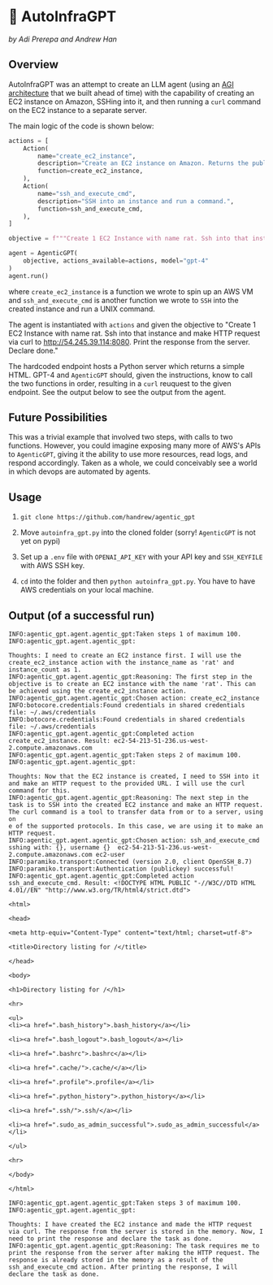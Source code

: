 # 🔩 AutoInfraGPT

*by Adi Prerepa and Andrew Han*

## Overview

AutoInfraGPT was an attempt to create an LLM agent (using an [AGI architecture](https://github.com/handrew/agentic_gpt) that we built ahead of time) with the capability of creating an EC2 instance on Amazon, SSHing into it, and then running a `curl` command on the EC2 instance to a separate server.

The main logic of the code is shown below:

```python
actions = [
    Action(
        name="create_ec2_instance",
        description="Create an EC2 instance on Amazon. Returns the public ipv4 of this instance.",
        function=create_ec2_instance,
    ),
    Action(
        name="ssh_and_execute_cmd",
        description="SSH into an instance and run a command.",
        function=ssh_and_execute_cmd,
    ),
]

objective = f"""Create 1 EC2 Instance with name rat. Ssh into that instance and make HTTP request via curl to http://54.245.39.114:8080. Print the response from the server. Declare done."""

agent = AgenticGPT(
    objective, actions_available=actions, model="gpt-4"
)
agent.run()
```

where `create_ec2_instance` is a function we wrote to spin up an AWS VM and `ssh_and_execute_cmd` is another function we wrote to `SSH` into the created instance and run a UNIX command. 

The agent is instantiated with `actions` and given the objective to "Create 1 EC2 Instance with name rat. Ssh into that instance and make HTTP request via curl to http://54.245.39.114:8080. Print the response from the server. Declare done." 

The hardcoded endpoint hosts a Python server which returns a simple HTML. GPT-4 and `AgenticGPT` should, given the instructions, know to call the two functions in order, resulting in a `curl` reuquest to the given endpoint. See the output below to see the output from the agent.

## Future Possibilities

This was a trivial example that involved two steps, with calls to two functions. However, you could imagine exposing many more of AWS's APIs to `AgenticGPT`, giving it the ability to use more resources, read logs, and respond accordingly. Taken as a whole, we could conceivably see a world in which devops are automated by agents. 


## Usage

1. `git clone https://github.com/handrew/agentic_gpt`

2. Move `autoinfra_gpt.py` into the cloned folder (sorry! `AgenticGPT` is not yet on pypi)

3. Set up a `.env` file with `OPENAI_API_KEY` with your API key and `SSH_KEYFILE` with AWS SSH key.

4. `cd` into the folder and then `python autoinfra_gpt.py`. You have to have AWS credentials on your local machine. 


## Output (of a successful run)

```
INFO:agentic_gpt.agent.agentic_gpt:Taken steps 1 of maximum 100.                                                                                                                                                   
INFO:agentic_gpt.agent.agentic_gpt:                                                                                                                                                                                
                                                                                                                                                                                                                   
Thoughts: I need to create an EC2 instance first. I will use the create_ec2_instance action with the instance_name as 'rat' and instance_count as 1.                                                               
INFO:agentic_gpt.agent.agentic_gpt:Reasoning: The first step in the objective is to create an EC2 instance with the name 'rat'. This can be achieved using the create_ec2_instance action.                         
INFO:agentic_gpt.agent.agentic_gpt:Chosen action: create_ec2_instance                                                                                                                                              
INFO:botocore.credentials:Found credentials in shared credentials file: ~/.aws/credentials                                                                                                                         
INFO:botocore.credentials:Found credentials in shared credentials file: ~/.aws/credentials                                                                                                                         
INFO:agentic_gpt.agent.agentic_gpt:Completed action create_ec2_instance. Result: ec2-54-213-51-236.us-west-2.compute.amazonaws.com                                                                                 
INFO:agentic_gpt.agent.agentic_gpt:Taken steps 2 of maximum 100.                                                                                                                                                   
INFO:agentic_gpt.agent.agentic_gpt:                                                                                                                                                                                
                                                                                                                                                                                                                   
Thoughts: Now that the EC2 instance is created, I need to SSH into it and make an HTTP request to the provided URL. I will use the curl command for this.                                                          
INFO:agentic_gpt.agent.agentic_gpt:Reasoning: The next step in the task is to SSH into the created EC2 instance and make an HTTP request. The curl command is a tool to transfer data from or to a server, using on
e of the supported protocols. In this case, we are using it to make an HTTP request.                                                                                                                               
INFO:agentic_gpt.agent.agentic_gpt:Chosen action: ssh_and_execute_cmd                                                                                                                                              
sshing with: {}, username {}  ec2-54-213-51-236.us-west-2.compute.amazonaws.com ec2-user                                                                                                                           
INFO:paramiko.transport:Connected (version 2.0, client OpenSSH_8.7)                                                                                                                                                
INFO:paramiko.transport:Authentication (publickey) successful!                                                                                                                                                     
INFO:agentic_gpt.agent.agentic_gpt:Completed action ssh_and_execute_cmd. Result: <!DOCTYPE HTML PUBLIC "-//W3C//DTD HTML 4.01//EN" "http://www.w3.org/TR/html4/strict.dtd">                                        
                                                                                                                                                                                                                   
<html>                                                                                                                                                                                                             
                                                                                                                                                                                                                   
<head>                                                                                                                                                                                                             
                                                                                                                                                                                                                   
<meta http-equiv="Content-Type" content="text/html; charset=utf-8">                                                                                                                                                
                                                                                                                                                                                                                   
<title>Directory listing for /</title>                                                                                                                                                                             
                                                                                                                                                                                                                   
</head>                                                                                                                                                                                                            
                                                                                                                                                                                                                   
<body>

<h1>Directory listing for /</h1>

<hr>

<ul>
<li><a href=".bash_history">.bash_history</a></li>

<li><a href=".bash_logout">.bash_logout</a></li>

<li><a href=".bashrc">.bashrc</a></li>

<li><a href=".cache/">.cache/</a></li>

<li><a href=".profile">.profile</a></li>

<li><a href=".python_history">.python_history</a></li>

<li><a href=".ssh/">.ssh/</a></li>

<li><a href=".sudo_as_admin_successful">.sudo_as_admin_successful</a></li>

</ul>

<hr>

</body>

</html>

INFO:agentic_gpt.agent.agentic_gpt:Taken steps 3 of maximum 100.
INFO:agentic_gpt.agent.agentic_gpt:

Thoughts: I have created the EC2 instance and made the HTTP request via curl. The response from the server is stored in the memory. Now, I need to print the response and declare the task as done.
INFO:agentic_gpt.agent.agentic_gpt:Reasoning: The task requires me to print the response from the server after making the HTTP request. The response is already stored in the memory as a result of the ssh_and_execute_cmd action. After printing the response, I will declare the task as done.
```
